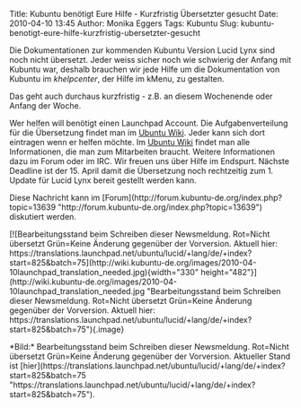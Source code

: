 Title: Kubuntu benötigt Eure Hilfe - Kurzfristig Übersetzter gesucht
Date: 2010-04-10 13:45
Author: Monika Eggers
Tags: Kubuntu
Slug: kubuntu-benotigt-eure-hilfe-kurzfristig-ubersetzter-gesucht

Die Dokumentationen zur kommenden Kubuntu Version Lucid Lynx sind noch
nicht übersetzt. Jeder weiss sicher noch wie schwierig der Anfang mit
Kubuntu war, deshalb brauchen wir jede Hilfe um die Dokumentation von
Kubuntu im *khelpcenter*, der Hilfe im kMenu, zu gestalten.

</p>
Das geht auch durchaus kurzfristig - z.B. an diesem Wochenende oder
Anfang der Woche.

</p>
<!--break--><!--break-->

Wer helfen will benötigt einen Launchpad Account. Die Aufgabenverteilung
für die Übersetzung findet man im [Ubuntu
Wiki](https://wiki.ubuntu.com/UbuntuGermanTranslators/Aufgaben/Lucid/KubuntuDocs "https://wiki.ubuntu.com/UbuntuGermanTranslators/Aufgaben/Lucid/KubuntuDocs").
Jeder kann sich dort eintragen wenn er helfen möchte. Im [Ubuntu
Wiki](https://wiki.ubuntu.com/UbuntuGermanTranslators "https://wiki.ubuntu.com/UbuntuGermanTranslators")
findet man alle Informationen, die man zum Mitarbeiten braucht. Weitere
Informationen dazu im Forum oder im IRC. Wir freuen uns über Hilfe im
Endspurt. Nächste Deadline ist der 15. April damit die Übersetzung noch
rechtzeitig zum 1. Update für Lucid Lynx bereit gestellt werden kann.

</p>
Diese Nachricht kann im
[Forum](http://forum.kubuntu-de.org/index.php?topic=13639 "http://forum.kubuntu-de.org/index.php?topic=13639")
diskutiert werden.

</p>
[![Bearbeitungsstand beim Schreiben dieser Newsmeldung. Rot=Nicht
übersetzt Grün=Keine Änderung gegenüber der Vorversion. Aktuell hier:
https://translations.launchpad.net/ubuntu/lucid/+lang/de/+index?start=825&batch=75](http://wiki.kubuntu-de.org/images/2010-04-10launchpad_translation_needed.jpg){width="330"
height="482"}](http://wiki.kubuntu-de.org/images/2010-04-10launchpad_translation_needed.jpg "Bearbeitungsstand beim Schreiben dieser Newsmeldung. Rot=Nicht übersetzt Grün=Keine Änderung gegenüber der Vorversion. Aktuell hier: https://translations.launchpad.net/ubuntu/lucid/+lang/de/+index?start=825&batch=75"){.image}

</p>
*Bild:* Bearbeitungsstand beim Schreiben dieser Newsmeldung. Rot=Nicht
übersetzt Grün=Keine Änderung gegenüber der Vorversion. Aktueller Stand
ist
[hier](https://translations.launchpad.net/ubuntu/lucid/+lang/de/+index?start=825&batch=75 "https://translations.launchpad.net/ubuntu/lucid/+lang/de/+index?start=825&batch=75").

</p>

